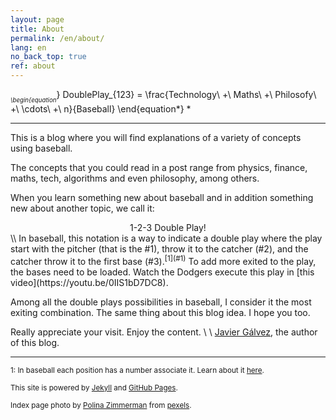```yaml
---
layout: page
title: About
permalink: /en/about/
lang: en
no_back_top: true
ref: about
---
```


*<sub><sub>
\begin{equation*}
  DoublePlay_{123} = \frac{Technology\ +\ Maths\ +\ Philosofy\ +\ \cdots\ +\ n}{Baseball}
\end{equation*}
</sub></sub>*

<hr>

This is a blog where you will find explanations of a variety of concepts using baseball.

The concepts that you could read in a post range from physics, finance, maths, tech, algorithms and even philosophy, among others.

When you learn something new about baseball and in addition something new about another topic, we call it:

<center> 1-2-3 Double Play! </center>
\\
In baseball, this notation is a way to indicate a double play where the play start with the pitcher (that is the #1), throw it to the catcher (#2), and the catcher throw it to the first base (#3).<sup>[1](#1)</sup> To add more exited to the play, the bases need to be loaded. Watch the Dodgers execute this play in [this video](https://youtu.be/0IIS1bD7DC8).

Among all the double plays possibilities in baseball, I consider it the most exiting combination. The same thing about this blog idea. I hope you too.

Really appreciate your visit. Enjoy the content.
\\
\\
[Javier Gálvez](https://jjaviergalvez.github.io/), the author of this blog.


<hr>

<sub><a name="1">1</a>: In baseball each position has a number associate it. Learn about it [here](http://probaseballinsider.com/baseball-instruction/baseball-basics/baseball-basics-positions/).

<sub>This site is powered by [Jekyll](https://jekyllrb.com/) and [GitHub Pages](https://pages.github.com/).</sub>

<sub>Index page photo by [Polina Zimmerman](https://www.pexels.com/photo/white-book-page-with-white-baseball-3747270/) from [pexels](https://www.pexels.com/).</sub>

